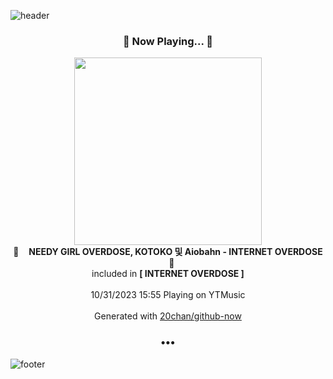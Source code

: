 ![header](https://capsule-render.vercel.app/api?type=wave&height=170&section=header&fontColor=090707&fontAlignX=45&fontAlignY=65&fontSize=100)

<h3 align="center">🎵 Now Playing... 🎵</h3>
<p align="center">
  <a href="https://music.youtube.com/watch?v=Nvi3pUtSd5E">
    <img width="300" src="https://lh3.googleusercontent.com/p7uL8qOOc7IE-up8yYufumCJHk4wrucdtzsQcJqdVXu5_3CD7LdKRaMUPpAYP9TaPvJ2sBknVfIkPSw">
  </a>
  <br>
  🎵&nbsp&nbsp&nbsp <b>NEEDY GIRL OVERDOSE, KOTOKO 및 Aiobahn - INTERNET OVERDOSE</b> &nbsp&nbsp&nbsp🎵
  <br>
  included in <b>[ INTERNET OVERDOSE ]</b>
  
  <br />
  <br />
  10/31/2023 15:55 Playing on YTMusic
  <br />
  <br />
  Generated with <a href="https://github.com/20chan/github-now">20chan/github-now</a>
</p>

<h3 align="center">•••</h3>

![footer](https://capsule-render.vercel.app/api?type=wave&height=150&section=footer)
